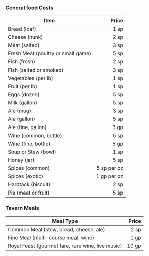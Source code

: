 ### General food Costs
|Item|Price|
|---|--:|
|Bread (loaf)|1 sp|
|Cheese (hunk)|2 sp|
|Meat (salted)|3 sp|
|Fresh Meat (poultry or small game)|5 sp|
|Fish (fresh)|2 sp|
|Fish (salted or smoked)|3 sp|
|Vegetables (per lb)|1 sp|
|Fruit (per lb)|1 sp|
|Eggs (dozen)|5 sp|
|Milk (gallon)|5 sp|
|Ale (mug)|3 sp|
|Ale (gallon)|5 sp|
|Ale (fine, gallon)|3 gp|
|Wine (common, bottle)|5 sp|
|Wine (fine, bottle)|5 gp|
|Soup or Stew (bowl)|1 sp|
|Honey (jar)|5 sp|
|Spices (common)|5 sp per oz|
|Spices (exotic)|1 gp per oz|
|Hardtack (biscuit)|2 sp|
|Pie (meat or fruit)|5 sp|

### Tavern Meals
|Meal Type|Price|
|---|--:|
|Common Meal (stew, bread, cheese, ale)|2 sp|
|Fine Meal (multi-course meal, wine)|1 gp|
|Royal Feast (gourmet fare, rare wine, live music)|10 gp|